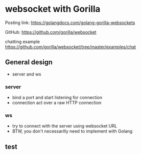 # websocket with Gorilla


Posting link: https://golangdocs.com/golang-gorilla-websockets

GitHub: https://github.com/gorilla/websocket

chatting example
https://github.com/gorilla/websocket/tree/master/examples/chat

## General design

- server and ws

### server

- bind a port and start listening for connection
- connection act over a raw HTTP connection

### ws

- try to connect with the server using websocket URL
- BTW, you don't necessarilly need to implement with Golang

## test
